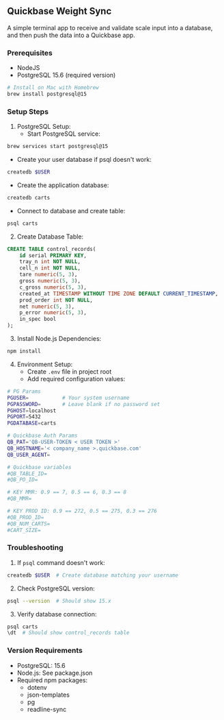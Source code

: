 ## Quickbase Weight Sync
A simple terminal app to receive and validate scale input into a database, and then push the data into a Quickbase app.

### Prerequisites
- NodeJS 
- PostgreSQL 15.6 (required version)
```bash
# Install on Mac with Homebrew
brew install postgresql@15
```

### Setup Steps

1. PostgreSQL Setup:
   - Start PostgreSQL service:
```bash
brew services start postgresql@15
```
   - Create your user database if psql doesn't work:
```bash
createdb $USER
```
   - Create the application database:
```bash
createdb carts
```
   - Connect to database and create table:
```bash
psql carts
```

2. Create Database Table:
```SQL
CREATE TABLE control_records(
    id serial PRIMARY KEY,
    tray_n int NOT NULL,
    cell_n int NOT NULL,
    tare numeric(5, 3),
    gross numeric(5, 3),
    c_gross numeric(5, 3),
    created_at TIMESTAMP WITHOUT TIME ZONE DEFAULT CURRENT_TIMESTAMP,
    prod_order int NOT NULL,
    net numeric(5, 3),
    p_error numeric(5, 3),
    in_spec bool
);
```

3. Install Node.js Dependencies:
```bash
npm install
```

4. Environment Setup:
   - Create `.env` file in project root
   - Add required configuration values:

```bash
# PG Params
PGUSER=           # Your system username
PGPASSWORD=       # Leave blank if no password set
PGHOST=localhost
PGPORT=5432
PGDATABASE=carts

# Quickbase Auth Params
QB_PAT='QB-USER-TOKEN < USER TOKEN >'
QB_HOSTNAME='< company_name >.quickbase.com'
QB_USER_AGENT=

# Quickbase variables
#QB_TABLE_ID=
#QB_PO_ID=

# KEY MMR: 0.9 == 7, 0.5 == 6, 0.3 == 8
#QB_MMR=

# KEY PROD ID: 0.9 == 272, 0.5 == 275, 0.3 == 276
#QB_PROD_ID=
#QB_NUM_CARTS=
#CART_SIZE=
```

### Troubleshooting

1. If `psql` command doesn't work:
```bash
createdb $USER  # Create database matching your username
```

2. Check PostgreSQL version:
```bash
psql --version  # Should show 15.x
```

3. Verify database connection:
```bash
psql carts
\dt  # Should show control_records table
```

### Version Requirements
- PostgreSQL: 15.6
- Node.js: See package.json
- Required npm packages:
  - dotenv
  - json-templates
  - pg
  - readline-sync
